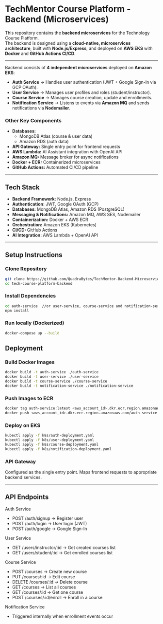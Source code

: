 # TechMentor Course Platform - Backend (Microservices)

This repository contains the **backend microservices** for the Technology Course Platform.  
The backend is designed using a **cloud-native, microservices architecture**, built with **Node.js/Express**, and deployed on **AWS EKS** with **Docker** and **GitHub Actions CI/CD**.

---

Backend consists of **4 independent microservices** deployed on **Amazon EKS**:
- **Auth Service** → Handles user authentication (JWT + Google Sign-In via GCP OAuth).  
- **User Service** → Manages user profiles and roles (student/instructor).  
- **Course Service** → Manages course creation, update and enrollments.  
- **Notification Service** → Listens to events via **Amazon MQ** and sends notifications via **Nodemailer**.  

### Other Key Components
- **Databases:**  
  - MongoDB Atlas (course & user data)  
  - Amazon RDS (auth data)  
- **API Gateway:** Single entry point for frontend requests  
- **AWS Lambda:** AI Assistant integration with OpenAI API  
- **Amazon MQ:** Message broker for async notifications  
- **Docker + ECR:** Containerized microservices  
- **GitHub Actions:** Automated CI/CD pipeline  

---

## Tech Stack

- **Backend Framework:** Node.js, Express  
- **Authentication:** JWT, Google OAuth (GCP)  
- **Databases:** MongoDB Atlas, Amazon RDS (PostgreSQL)  
- **Messaging & Notifications:** Amazon MQ, AWS SES, Nodemailer  
- **Containerization:** Docker + AWS ECR
- **Orchestration:** Amazon EKS (Kubernetes)  
- **CI/CD:** GitHub Actions
- **AI Integration:** AWS Lambda + OpenAI API  

---

## Setup Instructions

### Clone Repository
```bash
git clone https://github.com/QuadraBytes/TechMentor-Backend-Microservices.git
cd tech-course-platform-backend
```

### Install Dependencies
```bash
cd auth-service  //or user-service, course-service and notification-service
npm install
```

### Run locally (Dockerized)
```bash
docker-compose up --build
```

## Deployment

### Build Docker Images
```bash
docker build -t auth-service ./auth-service
docker build -t user-service ./user-service
docker build -t course-service ./course-service
docker build -t notification-service ./notification-service
```

### Push Images to ECR
```bash
docker tag auth-service:latest <aws_account_id>.dkr.ecr.region.amazonaws.com/auth-service:latest
docker push <aws_account_id>.dkr.ecr.region.amazonaws.com/auth-service:latest
```


### Deploy on EKS
```bash
kubectl apply -f k8s/auth-deployment.yaml
kubectl apply -f k8s/user-deployment.yaml
kubectl apply -f k8s/course-deployment.yaml
kubectl apply -f k8s/notification-deployment.yaml
```

### API Gateway
Configured as the single entry point.
Maps frontend requests to appropriate backend services.

---

## API Endpoints

Auth Service
  * POST /auth/signup → Register user
  * POST /auth/login → User login (JWT)
  * POST /auth/google → Google Sign-In

User Service
  * GET /users/instructor/:id → Get created courses list
  * GET /users/student/:id → Get enrolled courses list

Course Service
  * POST /courses → Create new course
  * PUT /courses/:id → Edit course
  * DELETE /courses/:id → Delete course
  * GET /courses → List all courses
  * GET /courses/:id → Get one course
  * POST /courses/:id/enroll → Enroll in a course

Notification Service
  * Triggered internally when enrollment events occur


